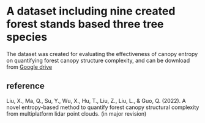 # A dataset including nine created forest stands based three tree species

The dataset was created for evaluating the effectiveness of canopy entropy on quantifying forest canopy structure complexity, and can be download from [Google drive](https://drive.google.com/drive/folders/17DCvQRhsHXasLbLJsFKqqa7YoC7-LOYX?usp=sharing)

## reference
Liu, X., Ma, Q., Su, Y., Wu, X., Hu, T., Liu, Z., Liu, L., & Guo, Q. (2022). A novel entropy-based method to quantify forest canopy structural complexity from multiplatform lidar point clouds. (in major revision)

